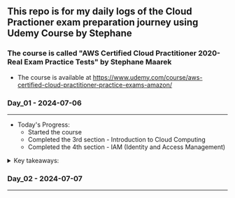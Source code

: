 ## This repo is for my daily logs of the Cloud Practioner exam preparation journey using Udemy Course by Stephane

### The course is called "AWS Certified Cloud Practitioner 2020-Real Exam Practice Tests" by Stephane Maarek

* The course is available at https://www.udemy.com/course/aws-certified-cloud-practitioner-practice-exams-amazon/

### Day_01 - 2024-07-06

---

* Today's Progress:
  * Started the course
  * Completed the 3rd section - Introduction to Cloud Computing
  * Completed the 4th section - IAM (Identity and Access Management)
  
<details>
<summary>Key takeaways:</summary>

* IAM is a global service
* Practice least privilege for users
* Different types of policies: inline, group, managed
* IAM components: roles, policies, users, CLI
* Options for MFA devices in AWS
    1. Virtual MFA device
    2. Universal 2nd Factor (U2F) security key
    3. Hardware key fob MFA device
    4. Hardware key fob MFA device for AWS GovCloud (US)
* IAM Security Tools
  * IAM credentials Report (account level)
  * IAM Access Advisor (user level)

* Budget/Billing setup

</details>

### Day_02 - 2024-07-07

---

